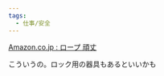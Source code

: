 ```yaml
---
tags:
  - 仕事/安全
---
```

[Amazon.co.jp : ロープ 頑丈](https://www.amazon.co.jp/%E3%83%AD%E3%83%BC%E3%83%97-%E9%A0%91%E4%B8%88/s?k=%E3%83%AD%E3%83%BC%E3%83%97+%E9%A0%91%E4%B8%88)

こういうの。ロック用の器具もあるといいかも

